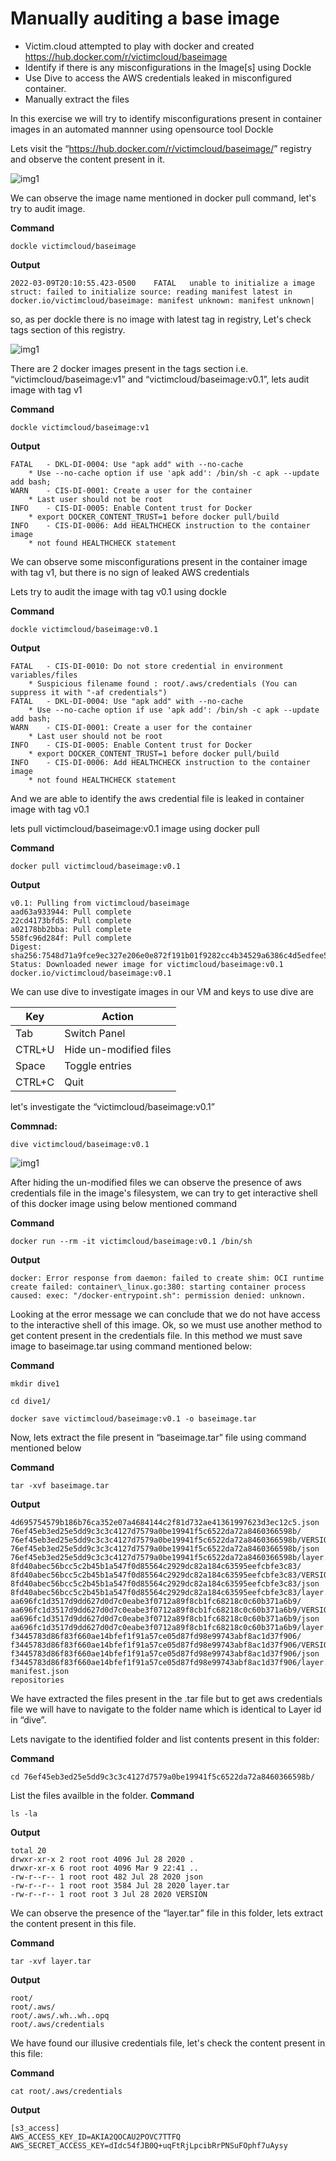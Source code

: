 # Manually auditing a base image

- Victim.cloud attempted to play with docker and created <https://hub.docker.com/r/victimcloud/baseimage>
- Identify if there is any misconfigurations in the Image[s] using Dockle
- Use Dive to access the AWS credentials leaked in misconfigured container.
- Manually extract the files​


In this exercise we will try to identify misconfigurations present in container images in an automated mannner using opensource tool Dockle

Lets visit the “<https://hub.docker.com/r/victimcloud/baseimage/>” registry and observe the content present in it.

![img1](images/containers_solution_1_1.png)

We can observe the image name mentioned in docker pull command, let's try to audit image.

**Command**
```
dockle victimcloud/baseimage
```
**Output**
```
2022-03-09T20:10:55.423-0500	FATAL	unable to initialize a image struct: failed to initialize source: reading manifest latest in docker.io/victimcloud/baseimage: manifest unknown: manifest unknown|
```

so, as per dockle there is no image with latest tag in registry, Let's check tags section of this registry.

![img1](images/containers_solution_1_2.png)


There are 2 docker images present in the tags section i.e. “victimcloud/baseimage:v1” and “victimcloud/baseimage:v0.1”, lets audit image with tag v1

**Command**
```
dockle victimcloud/baseimage:v1
```
**Output**
```
FATAL	- DKL-DI-0004: Use "apk add" with --no-cache
	* Use --no-cache option if use 'apk add': /bin/sh -c apk --update add bash;
WARN	- CIS-DI-0001: Create a user for the container
	* Last user should not be root
INFO	- CIS-DI-0005: Enable Content trust for Docker
	* export DOCKER_CONTENT_TRUST=1 before docker pull/build
INFO	- CIS-DI-0006: Add HEALTHCHECK instruction to the container image
	* not found HEALTHCHECK statement
```

We can observe some misconfigurations present in the container image with tag v1, but there is no sign of leaked AWS credentials

Lets try to audit the image with tag v0.1 using dockle


**Command**
```
dockle victimcloud/baseimage:v0.1
```
**Output**
```
FATAL	- CIS-DI-0010: Do not store credential in environment variables/files
	* Suspicious filename found : root/.aws/credentials (You can suppress it with "-af credentials")
FATAL	- DKL-DI-0004: Use "apk add" with --no-cache
	* Use --no-cache option if use 'apk add': /bin/sh -c apk --update add bash;
WARN	- CIS-DI-0001: Create a user for the container
	* Last user should not be root
INFO	- CIS-DI-0005: Enable Content trust for Docker
	* export DOCKER_CONTENT_TRUST=1 before docker pull/build
INFO	- CIS-DI-0006: Add HEALTHCHECK instruction to the container image
	* not found HEALTHCHECK statement
```

And we are able to identify the aws credential file is leaked in container image with tag v0.1

lets pull victimcloud/baseimage:v0.1 image using docker pull

**Command**
```
docker pull victimcloud/baseimage:v0.1
```
**Output**
```
v0.1: Pulling from victimcloud/baseimage
aad63a933944: Pull complete 
22cd4173bfd5: Pull complete 
a02178bb2bba: Pull complete 
558fc96d284f: Pull complete 
Digest: sha256:7548d71a9fce9ec327e206e0e872f191b01f9282cc4b34529a6386c4d5edfee5
Status: Downloaded newer image for victimcloud/baseimage:v0.1
docker.io/victimcloud/baseimage:v0.1
```

We can use dive to investigate images in our VM and keys to use dive are

|**Key**|**Action**|
|---|---|
|Tab|Switch Panel|
|CTRL+U|Hide un-modified files|
|Space|Toggle entries|
|CTRL+C|Quit|

let's investigate the “victimcloud/baseimage:v0.1” 

**Commnad:**
```
dive victimcloud/baseimage:v0.1
```

![img1](images/containers_solution_1_3.png)

After hiding the un-modified files we can observe the presence of aws credentials file in the image's filesystem, we can try to get interactive shell of this docker image using below mentioned command 


**Command**
```
docker run --rm -it victimcloud/baseimage:v0.1 /bin/sh
```
**Output**
```
docker: Error response from daemon: failed to create shim: OCI runtime create failed: container\_linux.go:380: starting container process caused: exec: "/docker-entrypoint.sh": permission denied: unknown.
```

Looking at the error message we can conclude that we do not have access to the interactive shell of this image.
Ok, so we must use another method to get content present in the credentials file.
In this method we must save image to baseimage.tar using command mentioned below:

**Command**
```
mkdir dive1

cd dive1/

docker save victimcloud/baseimage:v0.1 -o baseimage.tar
```

Now, lets extract the file present in “baseimage.tar” file using command mentioned below

**Command**
```
tar -xvf baseimage.tar
```
**Output**
```
4d695754579b186b76ca352e07a4684144c2f81d732ae41361997623d3ec12c5.json
76ef45eb3ed25e5dd9c3c3c4127d7579a0be19941f5c6522da72a8460366598b/
76ef45eb3ed25e5dd9c3c3c4127d7579a0be19941f5c6522da72a8460366598b/VERSION
76ef45eb3ed25e5dd9c3c3c4127d7579a0be19941f5c6522da72a8460366598b/json
76ef45eb3ed25e5dd9c3c3c4127d7579a0be19941f5c6522da72a8460366598b/layer.tar
8fd40abec56bcc5c2b45b1a547f0d85564c2929dc82a184c63595eefcbfe3c83/
8fd40abec56bcc5c2b45b1a547f0d85564c2929dc82a184c63595eefcbfe3c83/VERSION
8fd40abec56bcc5c2b45b1a547f0d85564c2929dc82a184c63595eefcbfe3c83/json
8fd40abec56bcc5c2b45b1a547f0d85564c2929dc82a184c63595eefcbfe3c83/layer.tar
aa696fc1d3517d9dd627d0d7c0eabe3f0712a89f8cb1fc68218c0c60b371a6b9/
aa696fc1d3517d9dd627d0d7c0eabe3f0712a89f8cb1fc68218c0c60b371a6b9/VERSION
aa696fc1d3517d9dd627d0d7c0eabe3f0712a89f8cb1fc68218c0c60b371a6b9/json
aa696fc1d3517d9dd627d0d7c0eabe3f0712a89f8cb1fc68218c0c60b371a6b9/layer.tar
f3445783d86f83f660ae14bfef1f91a57ce05d87fd98e99743abf8ac1d37f906/
f3445783d86f83f660ae14bfef1f91a57ce05d87fd98e99743abf8ac1d37f906/VERSION
f3445783d86f83f660ae14bfef1f91a57ce05d87fd98e99743abf8ac1d37f906/json
f3445783d86f83f660ae14bfef1f91a57ce05d87fd98e99743abf8ac1d37f906/layer.tar
manifest.json
repositories
```

We have extracted the files present in the .tar file but to get aws credentials file we will have to navigate to the folder name which is identical to Layer id in “dive”.

Lets navigate to the identified folder and list contents present in this folder:

**Command**
```
cd 76ef45eb3ed25e5dd9c3c3c4127d7579a0be19941f5c6522da72a8460366598b/
```
List the files availble in the folder.
**Command**
```
ls -la
```

**Output**
```
total 20
drwxr-xr-x 2 root root 4096 Jul 28 2020 .
drwxr-xr-x 6 root root 4096 Mar 9 22:41 ..
-rw-r--r-- 1 root root 482 Jul 28 2020 json
-rw-r--r-- 1 root root 3584 Jul 28 2020 layer.tar
-rw-r--r-- 1 root root 3 Jul 28 2020 VERSION
```

We can observe the presence of the “layer.tar” file in this folder, lets extract the content present in this file.

**Command**
```
tar -xvf layer.tar
```

**Output**
```
root/
root/.aws/
root/.aws/.wh..wh..opq
root/.aws/credentials
```

We have found our illusive credentials file, let's check the content present in this file:


**Command**
```
cat root/.aws/credentials
```
**Output**
```
[s3_access]
AWS_ACCESS_KEY_ID=AKIA2QOCAU2POVC7TTFQ
AWS_SECRET_ACCESS_KEY=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
```